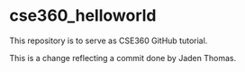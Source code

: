 # cse360_helloworld
This repository is to serve as CSE360 GitHub tutorial.

This is a change reflecting a commit done by Jaden Thomas.
